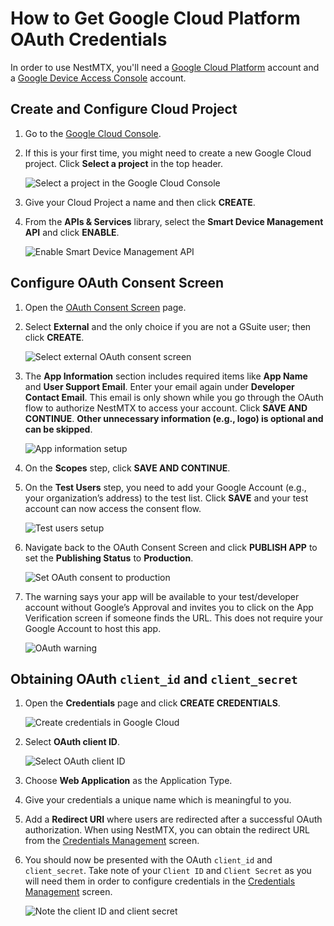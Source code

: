 # How to Get Google Cloud Platform OAuth Credentials

In order to use NestMTX, you'll need a [Google Cloud Platform](https://cloud.google.com) account and a [Google Device Access Console](https://device-access.cloud.google.com) account.

## Create and Configure Cloud Project

1. Go to the [Google Cloud Console](https://console.cloud.google.com/).
2. If this is your first time, you might need to create a new Google Cloud project. Click **Select a project** in the top header.

   ![Select a project in the Google Cloud Console](/screenshots/gcp/api_project_needed.png)

3. Give your Cloud Project a name and then click **CREATE**.

4. From the **APIs & Services** library, select the **Smart Device Management API** and click **ENABLE**.

   ![Enable Smart Device Management API](/screenshots/gcp/enable_sdm_api.png)

## Configure OAuth Consent Screen

1. Open the [OAuth Consent Screen](https://console.cloud.google.com/apis/credentials/consent) page.
2. Select **External** and the only choice if you are not a GSuite user; then click **CREATE**.

   ![Select external OAuth consent screen](/screenshots/gcp/oauth_consent_create.png)

3. The **App Information** section includes required items like **App Name** and **User Support Email**. Enter your email again under **Developer Contact Email**. This email is only shown while you go through the OAuth flow to authorize NestMTX to access your account. Click **SAVE AND CONTINUE**. **Other unnecessary information (e.g., logo) is optional and can be skipped**.

   ![App information setup](/screenshots/gcp/app_information_setup.jpg)

4. On the **Scopes** step, click **SAVE AND CONTINUE**.

5. On the **Test Users** step, you need to add your Google Account (e.g., your organization’s address) to the test list. Click **SAVE** and your test account can now access the consent flow.

   ![Test users setup](/screenshots/gcp/oauth_consent_test_users.png)

6. Navigate back to the OAuth Consent Screen and click **PUBLISH APP** to set the **Publishing Status** to **Production**.

   ![Set OAuth consent to production](/screenshots/gcp/oauth_consent_production_status.png)

7. The warning says your app will be available to your test/developer account without Google’s Approval and invites you to click on the App Verification screen if someone finds the URL. This does not require your Google Account to host this app.

   ![OAuth warning](/screenshots/gcp/oauth_warning.png)

## Obtaining OAuth `client_id` and `client_secret`

1. Open the **Credentials** page and click **CREATE CREDENTIALS**.

   ![Create credentials in Google Cloud](/screenshots/gcp/create_credentials.png)

2. Select **OAuth client ID**.

    ![Select OAuth client ID](/screenshots/gcp/oauth_client_id.png)

3. Choose **Web Application** as the Application Type.
4. Give your credentials a unique name which is meaningful to you.
5. Add a **Redirect URI** where users are redirected after a successful OAuth authorization. When using NestMTX, you can obtain the redirect URL from the [Credentials Management](/setup/credentials) screen.

6. You should now be presented with the OAuth `client_id` and `client_secret`. Take note of your `Client ID` and `Client Secret` as you will need them in order to configure credentials in the [Credentials Management](/setup/credentials) screen.

   ![Note the client ID and client secret](/screenshots/gcp/note_the_client_id_and_client_secret.jpg)
